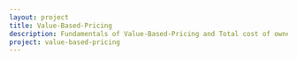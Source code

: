 ```yaml
---
layout: project
title: Value-Based-Pricing
description: Fundamentals of Value-Based-Pricing and Total cost of ownership analysis.
project: value-based-pricing
---
```

